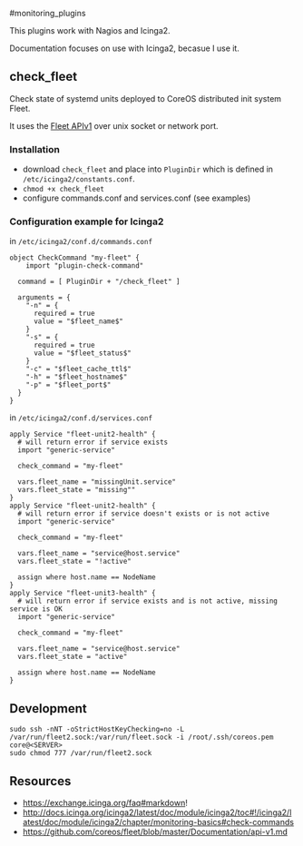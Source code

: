 #monitoring_plugins

This plugins work with Nagios and Icinga2.

Documentation focuses on use with Icinga2, becasue I use it.

## check_fleet

Check state of systemd units deployed to CoreOS distributed init system Fleet.

It uses the [Fleet APIv1](https://github.com/coreos/fleet/blob/master/Documentation/api-v1.md) over unix socket or network port.

### Installation

* download ``check_fleet`` and place into ``PluginDir`` which is defined in ``/etc/icinga2/constants.conf``.
* ``chmod +x check_fleet``
* configure commands.conf and services.conf (see examples) 


### Configuration example for Icinga2

in ``/etc/icinga2/conf.d/commands.conf``

    object CheckCommand "my-fleet" {
        import "plugin-check-command"
    
      command = [ PluginDir + "/check_fleet" ]
    
      arguments = {
        "-n" = {
          required = true
          value = "$fleet_name$"
        }
        "-s" = {
          required = true
          value = "$fleet_status$"
        }
        "-c" = "$fleet_cache_ttl$"
        "-h" = "$fleet_hostname$"
        "-p" = "$fleet_port$"
      }
    }



in ``/etc/icinga2/conf.d/services.conf``
    
    apply Service "fleet-unit2-health" {
      # will return error if service exists
      import "generic-service"
    
      check_command = "my-fleet"
    
      vars.fleet_name = "missingUnit.service"
      vars.fleet_state = "missing""
    }
    apply Service "fleet-unit2-health" {
      # will return error if service doesn't exists or is not active 
      import "generic-service"
    
      check_command = "my-fleet"
    
      vars.fleet_name = "service@host.service"
      vars.fleet_state = "!active"
    
      assign where host.name == NodeName
    }
    apply Service "fleet-unit3-health" {
      # will return error if service exists and is not active, missing service is OK 
      import "generic-service"
    
      check_command = "my-fleet"
    
      vars.fleet_name = "service@host.service"
      vars.fleet_state = "active"
    
      assign where host.name == NodeName
    }

## Development

    sudo ssh -nNT -oStrictHostKeyChecking=no -L /var/run/fleet2.sock:/var/run/fleet.sock -i /root/.ssh/coreos.pem core@<SERVER>
    sudo chmod 777 /var/run/fleet2.sock

## Resources

* https://exchange.icinga.org/faq#markdown!
* http://docs.icinga.org/icinga2/latest/doc/module/icinga2/toc#!/icinga2/latest/doc/module/icinga2/chapter/monitoring-basics#check-commands
* https://github.com/coreos/fleet/blob/master/Documentation/api-v1.md
